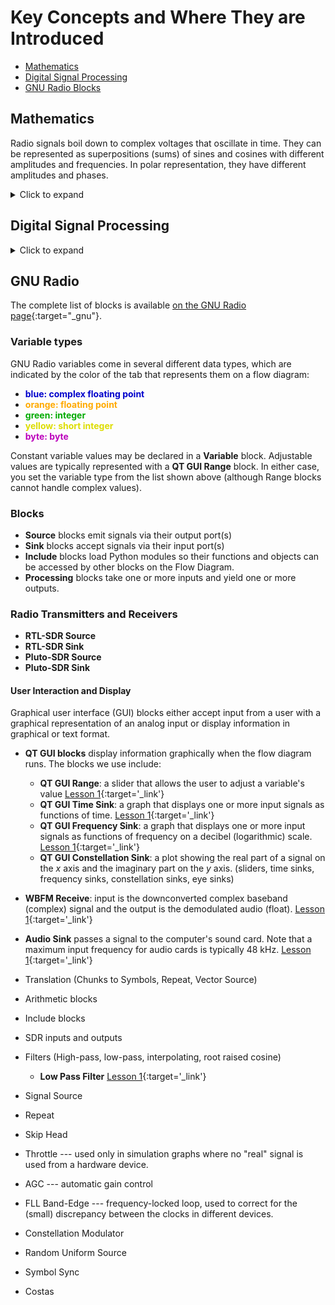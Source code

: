 # Key Concepts and Where They are Introduced

+ [Mathematics](#mathematics)
+ [Digital Signal Processing](#digital-signal-processing)
+ [GNU Radio Blocks](#gnu-radio-blocks)

## Mathematics

Radio signals boil down to complex voltages that oscillate in time. They can be represented as superpositions (sums) of sines and cosines with different amplitudes and frequencies. In polar representation, they have different amplitudes and phases.

<details markdown='block'>
<summary markdown='span'> Click to expand </summary>

+ Sines and cosines are just shifted versions of one another: $$\cos(2\pi ft) = \sin(2 \pi ft + \pi/2)$$. The sum of a sine and a cosine with the same frequency may be expressed as either a sine or cosine with a suitable phase offset:
\begin{equation}
  A \cos(2\pi ft) + B \sin(2\pi f t) = C \cos(2\pi f t + \phi)
\end{equation}
where
\begin{align}
  C &= \sqrt{A^2 + B^2} \\\\ \tan\phi &= B/A
\end{align}
<p class='center' markdown='0'>
  <img src='figs/phases.png' alt='phases' style='width: 400px;'>
</p>

<p class='icap' markdown='1'>
**Figure 1** --- A sine curve (blue) has the same shape as a cosine curve (red); it's just delayed by a quarter period. So, by adding a quarter period ($$\pi/2$$) to the argument of the sine function, we obtain the cosine function.
</p>

+ The relationship between sines & cosines and complex exponentials [(Euler's identity, Lesson 3a)](lesson03a.md){:target="_link"}
+ Representing complex numbers in polar form greatly simplifies [complex multiplication (Lesson 3a)](lesson03a#multiplying-complex-numbers-in-polar-form){:target="_link"}
+ The product of two sinusoidal functions with frequencies $$f$$ and $$f_0$$ is [the sum of sinusoids at frequencies $$f+f_0$$ and $$f-f_0$$ (Lesson 3b)](lesson03b.md){:target="_link"}.

+ Periodic signals with period $$T$$ may be expressed as a **Fourier series**:
\begin{equation}\label{eq:Fourier-series}
  V(t) = a_0 + \sum_{n=1}^{\infty} \bigg[ a_n \cos\bigg(\frac{2\pi n t}{T}\bigg) + b_n \sin\bigg(\frac{2\pi n t}{T}\bigg) \bigg]
\end{equation}
where the amplitude coefficients $$a_n$$ and $$b_n$$ can be determined by integration:
\begin{align}
  a_0 &= \frac{1}{T} \int_0^T V(t) \; dt \\\\  a_n &= \frac{2}{T} \int_0^T V(t) 
  \cos\bigg(\frac{2\pi n t}{T}\bigg)\;dt \\\\ b_n &= \frac{2}{T} \int_0^T V(t)
  \sin\bigg(\frac{2\pi n t}{T}\bigg)\;dt
\end{align}
See [Lesson 7](lesson07){:target="_link"} for lots more details.

+ Virtually any signal $$V(t)$$ that is a function of time $$t$$ may be expressed instead as a function of frequency using a **Fourier transform**:
\begin{align}
  \widetilde{V}(f) &= \int_{-\infty}^{\infty} V(t) e^{-i 2\pi f t}
   \; dt \\\\ V(t) &= \int_{-\infty}^{\infty} \widetilde{V}(f) e^{i 2\pi f t} \; df
\end{align}
Both the time version $$V(t)$$ and the frequency version $$\widetilde{V}(f)$$ carry the complete information about the signal. See [Lesson 7](lesson07){:target="_link"} for details.

</details>



## Digital Signal Processing



<details markdown='block'>
<summary markdown='span'> Click to expand </summary>



+ Any signal in time may be represented as a superposition (sum) of sinusoidal functions of various frequencies; the Fourier transform maps the representation in time to the representation in frequency, and vice versa.
+ The power in a sinusoidal signal is proportional to the **square** of its **amplitude** (in volts, for example).
+ Signals as a function of frequency are typically displayed using a logarithmic scale in **decibels**. Suppose signal 1 has amplitude $$A_1 = 1$$ and signal 2 has amplitude $$A_2 = 10^{-2}$$. We may express the strength of $$A_2$$ with respect to $$A_1$$ as $$A_2/A_1 = 0.01$$. In decibels, the amplitude ratio would be expressed
\begin{equation}
    \frac{A_2}{A_1} = -10 \log_{10} (0.01) = 20\text{ dB}
\end{equation}
That is, the decibel expression for the *amplitude ratio* is ten times the negative base-10 logarithm of the amplitude ratio. Because the power in a signal is proportional to the *square of its amplitude*, the decibel expression for the power in signal 1 compared to signal 2 is
\begin{equation}
  P_2 / P_1 = 20 \log_{10} (A_2/A_1)
\end{equation}
amplitudes that differ by a factor of 10 In a GNU Radio flow diagram, a **QT Frequency Sink** shows the power in the signal it displays as a function of frequency using decibels.
+ [A low-pass filter](lesson03b#low-pass){:target="_link"} transmits frequencies below a corner frequency without attenuation (nearly), but attenuates frequencies above the corner frequency more strongly the farther they are above the corner frequency. If you know something about resistors and capacitors, the circuit shown in Fig. 2 illustrates a simple low-pass filter.

<p class='center' markdown='0'>
  <img src='figs/low-pass-circuit.png' alt='low-pass circuit' style='width: 200px;'>
</p>

<p class='icap' markdown='1'>
**Figure 2** --- Since a capacitor is a "short-circuit" at high frequency, high-frequency signals will be strongly attenuated. On the other hand, at low frequencies a capacitor is like an open circuit (it charges up to the applied voltage), so $$V_{\rm out} \approx V_{\rm in}$$ (meaning that the low-frequency signal passes through unattenuated). The corner frequency represents the dividing line between the two behaviors. It is given by $$f_{\rm corner} = \frac{1}{2\pi RC}$$.
</p>

</details>



## GNU Radio

The complete list of blocks is available [on the GNU Radio page](https://wiki.gnuradio.org/index.php/Category:Block_Docs){:target="_gnu"}.

### Variable types

GNU Radio variables come in several different data types, which are indicated by the color of the tab that represents them on a flow diagram:

  - **<span style='color:#0000cc;'>blue: complex floating point</span>**
  - **<span style='color:#ffaa00;'>orange: floating point</span>**
  - **<span style='color:#00aa00;'>green: integer</span>**
  - **<span style='color:#dddd00;'>yellow: short integer</span>**
  - **<span style='color:#bb00bb;'>byte: byte</span>**

Constant variable values may be declared in a **Variable** block. Adjustable values are typically represented with a **QT GUI Range** block. In either case, you set the variable type from the list shown above (although Range blocks cannot handle complex values).


### Blocks

- **Source** blocks emit signals via their output port(s)
- **Sink** blocks accept signals via their input port(s)
- **Include** blocks load Python modules so their functions and objects can be accessed by other blocks on the Flow Diagram.
- **Processing** blocks take one or more inputs and yield one or more outputs.

### Radio Transmitters and Receivers

- **RTL-SDR Source**
- **RTL-SDR Sink**
- **Pluto-SDR Source**
- **Pluto-SDR Sink**

#### User Interaction and Display

Graphical user interface (GUI) blocks either accept input from a user with a graphical representation of an analog input or display information in graphical or text format.

+ **QT GUI blocks** display information graphically when the flow diagram runs. The blocks we use include:
   - **QT GUI Range**: a slider that allows the user to adjust a variable's value [Lesson 1](lesson01.md){:target='_link'}
   - **QT GUI Time Sink**: a graph that displays one or more input signals as functions of time. [Lesson 1](lesson01.md){:target='_link'}
   - **QT GUI Frequency Sink**: a graph that displays one or more input signals as functions of frequency on a decibel (logarithmic) scale. [Lesson 1](lesson01.md){:target='_link'}
   - **QT GUI Constellation Sink**: a plot showing the real part of a signal on the <em>x</em> axis and the imaginary part on the <em>y</em> axis.
    (sliders, time sinks, frequency sinks, constellation sinks, eye sinks)
+ **WBFM Receive**: input is the downconverted complex baseband (complex) signal and the output is the demodulated audio (float). [Lesson 1](lesson01.md){:target='_link'}
+ **Audio Sink** passes a signal to the computer's sound card. Note that a maximum input frequency for audio cards is typically 48 kHz. [Lesson 1](lesson01.md){:target='_link'}

+ Translation (Chunks to Symbols, Repeat, Vector Source)
+ Arithmetic blocks
+ Include blocks
+ SDR inputs and outputs
+ Filters (High-pass, low-pass, interpolating, root raised cosine)
   - **Low Pass Filter** [Lesson 1](lesson01.md){:target='_link'}
+ Signal Source
+ Repeat
+ Skip Head
+ Throttle --- used only in simulation graphs where no "real" signal is used from a hardware device.
+ AGC --- automatic gain control
+ FLL Band-Edge --- frequency-locked loop, used to correct for the (small) discrepancy between the clocks in different devices.
+ Constellation Modulator
+ Random Uniform Source
+ Symbol Sync
+ Costas
